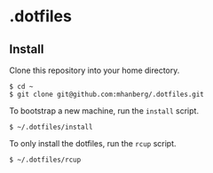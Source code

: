 # .dotfiles

## Install

Clone this repository into your home directory.

```shell
$ cd ~
$ git clone git@github.com:mhanberg/.dotfiles.git
```

To bootstrap a new machine, run the `install` script.

```shell
$ ~/.dotfiles/install
```

To only install the dotfiles, run the `rcup` script.

```shell
$ ~/.dotfiles/rcup
```
